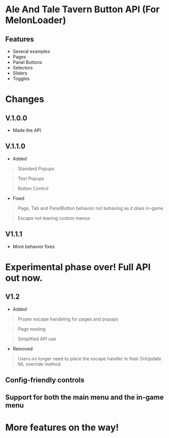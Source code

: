 # Ale And Tale Tavern Button API (For MelonLoader)

## Features

- Several examples
- Pages
- Panel Buttons
- Selectors
- Sliders
- Toggles

# Changes
## V.1.0.0
- Made the API

## V.1.1.0
- Added
> Standard Popups

> Text Popups

> Button Control

- Fixed
> Page, Tab and PanelButton behavior not behaving as it does in-game

> Escape not leaving custom menus

## V1.1.1
- More behavior fixes

# Experimental phase over! Full API out now.
## V1.2
- Added
> Proper escape handeling for pages and popups

> Page nesting

> Simplified API use

- Removed
> Users no longer need to place the escape handler in their OnUpdate ML override method 

## Config-friendly controls
## Support for both the main menu and the in-game menu

# More features on the way!
